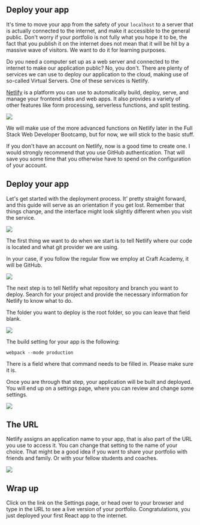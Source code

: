 ## Deploy your app

It's time to move your app from the safety of your `localhost` to a server that is actually connected to the internet, and make it accessible to the general public. Don't worry if your portfolio is not fully what you hope it to be, the fact that you publish it on the internet does not mean that it will be hit by a massive wave of visitors. We want to do it for learning purposes.

Do you need a computer set up as a web server and connected to the internet to make our application public? No, you don't. There are plenty of services we can use to deploy our application to the cloud, making use of so-called Virtual Servers. One of these services is Netlify.

[Netlify](https://www.netlify.com/) is a platform you can use to automatically build, deploy, serve, and manage your frontend sites and web apps. It also provides a variety of other features like form processing, serverless functions, and split testing.

![](https://github.com/CraftAcademyLabs/ca_course/raw/master/week3/portfolio_challenge/assets/01_netlify_landing_page.png)

We will make use of the more advanced functions on Netlify later in the Full Stack Web Developer Bootcamp, but for now, we will stick to the basic stuff.

If you don't have an account on Netlify, now is a good time to create one. I would strongly recommend that you use GitHub authentication. That will save you some time that you otherwise have to spend on the configuration of your account.

## Deploy your app

Let's get started with the deployment process. It' pretty straight forward, and this guide will serve as an orientation if you get lost. Remember that things change, and the interface might look slightly different when you visit the service.

![](https://github.com/CraftAcademyLabs/ca_course/raw/master/week3/portfolio_challenge/assets/02_netlify_create_new_app.png)

The first thing we want to do when we start is to tell Netlify where our code is located and what git provider we are using.

In your case, if you follow the regular flow we employ at Craft Academy, it will be GitHub.

![](https://github.com/CraftAcademyLabs/ca_course/raw/master/week3/portfolio_challenge/assets/03_netlify_select_repo_source.png)

The next step is to tell Netlify what repository and branch you want to deploy. Search for your project and provide the necessary information for Netlify to know what to do.

The folder you want to deploy is the root folder, so you can leave that field blank.

![](https://github.com/CraftAcademyLabs/ca_course/raw/master/week3/portfolio_challenge/assets/04_netlify_select_gh_repo.png)

The build setting for your app is the following:

```
webpack --mode production
```

There is a field where that command needs to be filled in. Please make sure it is.

Once you are through that step, your application will be built and deployed. You will end up on a settings page, where you can review and change some settings.

![](https://github.com/CraftAcademyLabs/ca_course/raw/master/week3/portfolio_challenge/assets/05_netlify_review_settings.png)

## The URL

Netlify assigns an application name to your app, that is also part of the URL you use to access it. You can change that setting to the name of your choice. That might be a good idea if you want to share your portfolio with friends and family. Or with your fellow students and coaches.

![](https://github.com/CraftAcademyLabs/ca_course/raw/master/week3/portfolio_challenge/assets/06_netlify_change_app_name.png)

## Wrap up

Click on the link on the Settings page, or head over to your browser and type in the URL to see a live version of your portfolio. Congratulations, you just deployed your first React app to the internet.
